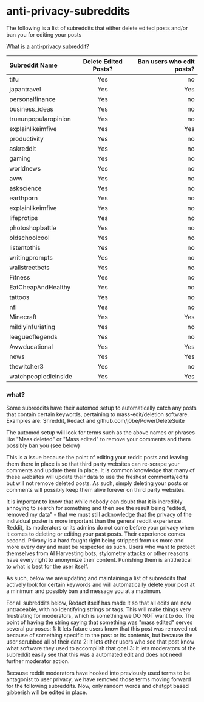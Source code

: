 # anti-privacy-subreddits
The following is a list of subreddits that either delete edited posts and/or ban you for editing your posts

[What is a anti-privacy subreddit?](#what)

| Subreddit Name | Delete Edited Posts? | Ban users who edit posts? |
| :---         |     :---:      |          ---: |
| tifu   | Yes     | no    |
| japantravel   | Yes     | Yes    |
|  personalfinance  | Yes     | no    |
|   business_ideas | Yes     | no    |
|  trueunpopularopinion  | Yes     | no    |
|   explainlikeimfive | Yes     | Yes    |
| productivity   | Yes     | no    |
|  askreddit  | Yes     | no    |
|  gaming  | Yes     | no    |
|  worldnews  | Yes     | no    |
|  aww  | Yes     | no    |
|  askscience  | Yes     | no    |
|  earthporn  | Yes     | no    |
| explainlikeimfive   | Yes     | no    |
|  lifeprotips  | Yes     | no    |
|  photoshopbattle  | Yes     | no    |
|  oldschoolcool  | Yes     | no    |
|  listentothis  | Yes     | no    |
|  writingprompts  | Yes     | no    |
|  wallstreetbets  | Yes     | no    |
|  Fitness  | Yes     | no    |
|   EatCheapAndHealthy | Yes     | no    |
|  tattoos  | Yes     | no    |
| nfl   | Yes     | no    |
|  Minecraft  | Yes     | Yes    |
|  mildlyinfuriating  | Yes     | no    |
|  leagueoflegends  | Yes     | no    |
|  Awwducational  | Yes     | Yes    |
|  news  | Yes     | Yes    |
|  thewitcher3  | Yes     | no    |
|  watchpeopledieinside  | Yes     | Yes    |


### what?

Some subreddits have their automod setup to automatically catch any posts that contain certain keywords, pertaining to mass-edit/deletion software.
Examples are:
Shreddit, Redact and github.com/j0be/PowerDeleteSuite

The automod setup will look for terms such as the above names or phrases like "Mass deleted" or "Mass edited" to remove your comments and them possibly ban you (see below)

This is a issue because the point of editing your reddit posts and leaving them there in place is so that third party websites can re-scrape your comments and update them in place. 
It is common knowledge that many of these websites will update their data to use the freshest comments/edits but will not remove deleted posts. 
As such, simply deleting your posts or comments will possibly keep them alive forever on third party websites.

It is important to know that while nobody can doubt that it is incredibly annoying to search for something and then see the result being "edited, removed my data" - that we must still acknowledge that the privacy of the individual poster is more important than the general reddit experience.
Reddit, its moderators or its admins do not come before your privacy when it comes to deleting or editing your past posts. Their experience comes second. Privacy is a hard fought right being stripped from us more and more every day and must be respected as such.
Users who want to protect themselves from AI Harvesting bots, stylometry attacks or other reasons have every right to anonymize their content. Punishing them is antithetical to what is best for the user itself.

As such, below we are updating and maintaining a list of subreddits that actively look for certain keywords and will automatically delete your post at a minimum and possibly ban and message you at a maximum.

For all subreddits below, Redact itself has made it so that all edits are now untraceable, with no identifying strings or tags. 
This will make things very frustrating for moderators, which is something we DO NOT want to do. The point of having the string saying that something was "mass edited" serves several purposes:
1: It lets future users know that this post was removed not because of something specific to the post or its contents, but because the user scrubbed all of their data
2: It lets other users who see that post know what software they used to accomplish that goal
3: It lets moderators of the subreddit easily see that this was a automated edit and does not need further moderator action.

Because reddit moderators have hooked into previously used terms to be antagonist to user privacy, we have removed those terms moving forward for the following subreddits. Now, only random words and chatgpt based gibberish will be edited in place.
